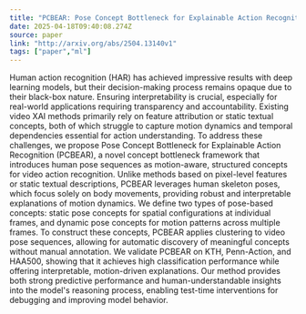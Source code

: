 ```yaml
---
title: "PCBEAR: Pose Concept Bottleneck for Explainable Action Recognition"
date: 2025-04-18T09:40:08.274Z
source: paper
link: "http://arxiv.org/abs/2504.13140v1"
tags: ["paper","ml"]
---
```

Human action recognition (HAR) has achieved impressive results with deep
learning models, but their decision-making process remains opaque due to their
black-box nature. Ensuring interpretability is crucial, especially for
real-world applications requiring transparency and accountability. Existing
video XAI methods primarily rely on feature attribution or static textual
concepts, both of which struggle to capture motion dynamics and temporal
dependencies essential for action understanding. To address these challenges,
we propose Pose Concept Bottleneck for Explainable Action Recognition (PCBEAR),
a novel concept bottleneck framework that introduces human pose sequences as
motion-aware, structured concepts for video action recognition. Unlike methods
based on pixel-level features or static textual descriptions, PCBEAR leverages
human skeleton poses, which focus solely on body movements, providing robust
and interpretable explanations of motion dynamics. We define two types of
pose-based concepts: static pose concepts for spatial configurations at
individual frames, and dynamic pose concepts for motion patterns across
multiple frames. To construct these concepts, PCBEAR applies clustering to
video pose sequences, allowing for automatic discovery of meaningful concepts
without manual annotation. We validate PCBEAR on KTH, Penn-Action, and HAA500,
showing that it achieves high classification performance while offering
interpretable, motion-driven explanations. Our method provides both strong
predictive performance and human-understandable insights into the model's
reasoning process, enabling test-time interventions for debugging and improving
model behavior.
